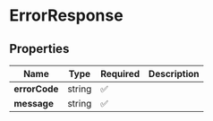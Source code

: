 # ErrorResponse



## Properties

Name | Type | Required | Description
------------ | ------------- | ------------- | -------------
**errorCode** | string | ✅ | 
**message** | string | ✅ | 


